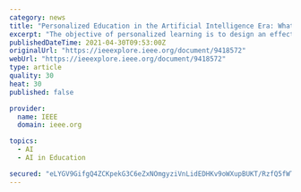 ```yaml
---
category: news
title: "Personalized Education in the Artificial Intelligence Era: What to Expect Next"
excerpt: "The objective of personalized learning is to design an effective knowledge acquisition track that matches the learner's strengths and bypasses his/her weaknesses to ultimately meet his/her desired goal."
publishedDateTime: 2021-04-30T09:53:00Z
originalUrl: "https://ieeexplore.ieee.org/document/9418572"
webUrl: "https://ieeexplore.ieee.org/document/9418572"
type: article
quality: 30
heat: 30
published: false

provider:
  name: IEEE
  domain: ieee.org

topics:
  - AI
  - AI in Education

secured: "eLYGV9GifgQ4ZCKpekG3C6eZxNOmgyziVnLidEDHKv9oWXupBUKT/RzfQ5fWTbh/VZObF8cThe5yQ6kZ4HJxvTCfoSuCklz6Vk+kOnYFyuBnKzy7Gvc7xq+xBr80r4hajoDiDSYwdawKBkTKqavTQk3n7PgEZHrJI4oTStv7TUj76bZykUzScdENL0CBtHck5E462HNbOR9938neaJihVwre1yiQ+7te/LqE+xDwzkptGpT409O7dqCgaVedrwH9s6oBDuK7t23zLOlT6EnlfMQn0V2E5cSJa9nLSfiEyPjdPP7nLbLJ6FFGyudGFtsRAdfoK7v+F1vVBLcEd1+aMsmool16qFQYiY42Mrjsm40=;D6jxoswxuJ0H0OxbN5DwWA=="
---
```


